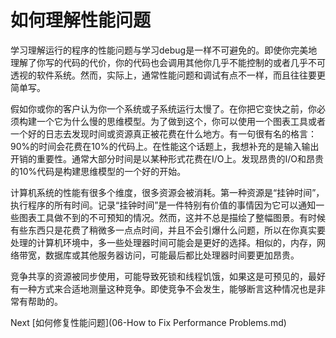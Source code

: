 # 如何理解性能问题

学习理解运行的程序的性能问题与学习debug是一样不可避免的。即使你完美地理解了你写的代码的代价，你的代码也会调用其他你几乎不能控制的或者几乎不可透视的软件系统。然而，实际上，通常性能问题和调试有点不一样，而且往往要更简单写。

假如你或你的客户认为你一个系统或子系统运行太慢了。在你把它变快之前，你必须构建一个它为什么慢的思维模型。为了做到这个，你可以使用一个图表工具或者一个好的日志去发现时间或资源真正被花费在什么地方。有一句很有名的格言：90%的时间会花费在10%的代码上。在性能这个话题上，我想补充的是输入输出开销的重要性。通常大部分时间是以某种形式花费在I/O上。发现昂贵的I/O和昂贵的10%代码是构建思维模型的一个好的开始。

计算机系统的性能有很多个维度，很多资源会被消耗。第一种资源是“挂钟时间”，执行程序的所有时间。记录“挂钟时间”是一件特别有价值的事情因为它可以通知一些图表工具做不到的不可预知的情况。然而，这并不总是描绘了整幅图景。有时候有些东西只是花费了稍微多一点点时间，并且不会引爆什么问题，所以在你真实要处理的计算机环境中，多一些处理器时间可能会是更好的选择。相似的，内存，网络带宽，数据库或其他服务器访问，可能最后都比处理器时间要更加昂贵。

竞争共享的资源被同步使用，可能导致死锁和线程饥饿，如果这是可预见的，最好有一种方式来合适地测量这种竞争。即使竞争不会发生，能够断言这种情况也是非常有帮助的。

Next [如何修复性能问题](06-How to Fix Performance Problems.md)
